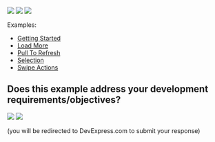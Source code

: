 <!-- default badges list -->
![](https://img.shields.io/endpoint?url=https://codecentral.devexpress.com/api/v1/VersionRange/312217278/22.1.2%2B)
[![](https://img.shields.io/badge/📖_How_to_use_DevExpress_Examples-e9f6fc?style=flat-square)](https://docs.devexpress.com/GeneralInformation/403183)
[![](https://img.shields.io/badge/💬_Leave_Feedback-feecdd?style=flat-square)](#does-this-example-address-your-development-requirementsobjectives)
<!-- default badges end -->
Examples:

- [Getting Started](./CS/GettingStarted)  
- [Load More](./CS/LoadMore)  
- [Pull To Refresh](./CS/PullToRefresh)  
- [Selection](./CS/Selection)
- [Swipe Actions](./CS/Swipe)
<!-- feedback -->
## Does this example address your development requirements/objectives?

[<img src="https://www.devexpress.com/support/examples/i/yes-button.svg"/>](https://www.devexpress.com/support/examples/survey.xml?utm_source=github&utm_campaign=xamarin-forms-collection-view-examples&~~~was_helpful=yes) [<img src="https://www.devexpress.com/support/examples/i/no-button.svg"/>](https://www.devexpress.com/support/examples/survey.xml?utm_source=github&utm_campaign=xamarin-forms-collection-view-examples&~~~was_helpful=no)

(you will be redirected to DevExpress.com to submit your response)
<!-- feedback end -->
